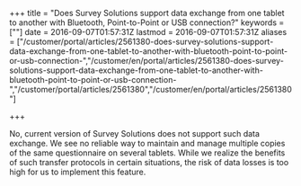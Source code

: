 ﻿+++
title = "Does Survey Solutions support data exchange from one tablet to another with Bluetooth, Point-to-Point or USB connection?"
keywords = [""]
date = 2016-09-07T01:57:31Z
lastmod = 2016-09-07T01:57:31Z
aliases = ["/customer/portal/articles/2561380-does-survey-solutions-support-data-exchange-from-one-tablet-to-another-with-bluetooth-point-to-point-or-usb-connection-","/customer/en/portal/articles/2561380-does-survey-solutions-support-data-exchange-from-one-tablet-to-another-with-bluetooth-point-to-point-or-usb-connection-","/customer/portal/articles/2561380","/customer/en/portal/articles/2561380"]

+++

No, current version of Survey Solutions does not support such data
exchange. We see no reliable way to maintain and manage multiple copies
of the same questionnaire on several tablets. While we realize the
benefits of such transfer protocols in certain situations, the risk of
data losses is too high for us to implement this feature.

